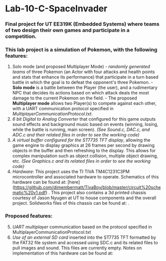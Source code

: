 # Lab-10-C-SpaceInvader
### Final project for UT EE319K (Embedded Systems) where teams of two design their own games and participate in a competition.
### This lab project is a simulation of Pokemon, with the following features:
  1. Solo mode (and proposed Multiplayer Mode)
    - *randomly generated teams* of three Pokemon (an Actor with four attacks and health points and stats that 
      enhance its performance) that participate in a turn based battle in which the goal is to defeat the 
      opponent's three Pokemon.
    - **Solo mode** is a battle between the Player (the user), and a rudimentary NPC that decides its actions based on which attack
      deals the most damage to the current Pokemon on the field.
    - The proposed **Multiplayer mode** allows two Player(s) to compete against each other, with a UART communication protocol
      specified in *MultiplayerCommunicationProtocol.txt*.
  2. *6 bit Digital to Analog Converter* that configured for this game outputs sound effects and background music based on events
    (winning, losing, while the battle is running, main screen). *(See Sound.c, DAC.c, and ADC.c and their related files in order 
    to see the working code)*
  3. *A virtual buffer configured for the ST7735 TFT display*, allowing the game engine to display graphics at 26 frames per second
    by drawing objects in the buffer and then refreshing to the display. This allows for complex manipulation such as object collision,
    multiple object drawing, etc. *(See Graphics.c and its related files in order to see the working code)*
  4. *Hardware*: This project uses the TI TIVA TM4C1231C3PM microcontroller and associated hardware to operate. Schematics of this hardware 
    can be found at: [here] (https://github.com/dimembermatt/TivaBoy/blob/master/circuit%20schematic%20v1.pdf) . This project also contains a 3d printed chassis courtesy of Jason Nyugen at UT to house components and the overall 
    project. Solidworks files of this chassis can be found at: .
    
    
### Proposed features:
  5. *UART multiplayer* communication based on the protocol specified in MultiplayerCommunicationProtocol.txt
  6. *Use of an external SD card* inserted into the ST7735 TFT formatted by the FAT32 file system and accessed using SDC.c and its related 
    files to pull images and sound. This files are currently empty. Notes on implementation of this hardware can be found at:
    
